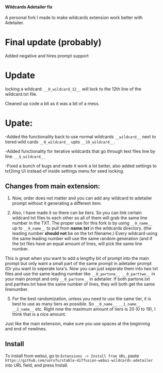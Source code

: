 #### Wildcards Adetailer fix

A personal fork I made to make wildcards extension work better with Adetailer.

# Final update (probably)

Added negative and hires prompt support




# Update

locking a wildcard: `__0_wildcard_12__` will lock to the 12th line of the wildcard.txt file.

Cleaned up code a bit as it was a bit of a mess.

# Upate:

-Added the functionality back to use normal wildcards `__wildcard__` next to tiered wild cards `__0_wildcard__` upto `__19_wildcard__`.

-Added functionality for iterative wildcards that go through text files line by line. `__$_wildcard__`

-Fixed a bunch of bugs and made it work a lot better, also added settings to txt2img UI instead of inside settings menu for seed locking.

## Changes from main extension:

1. Now, order does not matter and you can add any wildcard to adetailer prompt without it generating a different item. 

2. Also, I have made it so there can be tiers. So you can link certain wildcard txt files to each other so all of them will grab the same line number in the TXT.
    The proper use for this fork is by using `__0_name__` up to `__9_name__` to pull from **name.txt** in the wildcards directory. (the leading number **should not** be on the txt filename.)
    Every wildcard using the same leading number will use the same random generation (and if the txt files have an equal amount of lines, will pick the same line number.

This is great when you want to add a lengthy bit of prompt into the main prompt but only want a small part of the same prompt in adetailer prompt (Or you want to seperate lora's. Now you can just seperate them into two txt files and use the same leading number like `__0_partone__ __0_parttwo__` in your main prompt and only `__0_partone__` in adetailer. If both partone.txt and parttwo.txt have the same number of lines, they will both get the same linenumber.

3. For the best randomization, unless you need to use the same tier, it is best to use as many tiers as possible. So `__0_name__ __1_name__ __2_name__` etc. Right now the maximum amount of tiers is 20 (0 to 19), I think that is a nice amount.
    

Just like the main extension, make sure you use spaces at the beginning and end of newlines.


## Install
To install from webui, go to `Extensions -> Install from URL`, paste `https://github.com/uorufu/stable-diffusion-webui-wildcards-adetailer`
into URL field, and press Install.
